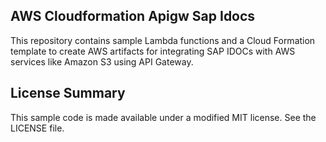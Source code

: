 ## AWS Cloudformation Apigw Sap Idocs

This repository contains sample Lambda functions and a Cloud Formation template to create AWS artifacts for integrating SAP IDOCs with AWS services like Amazon S3 using API Gateway.

## License Summary

This sample code is made available under a modified MIT license. See the LICENSE file.
